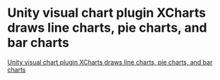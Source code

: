 # Unity visual chart plugin XCharts draws line charts, pie charts, and bar charts
[Unity visual chart plugin XCharts draws line charts, pie charts, and bar charts](https://aiwithcloud.com/2022/09/19/unity_visual_chart_plugin_xcharts_draws_line_charts_pie_charts_and_bar_charts/)